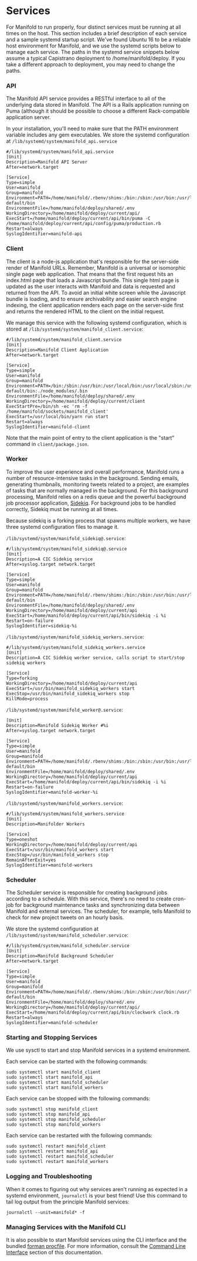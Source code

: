 # Services

For Manifold to run properly, four distinct services must be running at all times on the host. This section includes a brief description of each service and a sample systemd startup script. We've found Ubuntu 16 to be a reliable host environment for Manifold, and we use the systemd scripts below to manage each service. The paths in the systemd service snippets below assume a typical Capistrano deployment to /home/manifold/deploy. If you take a different approach to deployment, you may need to change the paths.

### API

The Manifold API service provides a RESTful interface to all of the underlying data stored in Manifold. The API is a Rails application running on Puma \(although it should be possible to choose a different Rack-compatible application server.

In your installation, you'll need to make sure that the PATH environment variable includes any gem executables. We store the systemd configuration at `/lib/systemd/system/manifold_api.service`

```
#/lib/systemd/system/manifold_api.service
[Unit]
Description=Manifold API Server
After=network.target

[Service]
Type=simple
User=manifold
Group=manifold
Environment=PATH=/home/manifold/.rbenv/shims:/bin:/sbin:/usr/bin:/usr/local/bin:/usr/local/sbin:/usr/sbin:/usr/local/node/node-default/bin
EnvironmentFile=/home/manifold/deploy/shared/.env
WorkingDirectory=/home/manifold/deploy/current/api/
ExecStart=/home/manifold/deploy/current/api/bin/puma -C /home/manifold/deploy/current/api/config/puma/production.rb
Restart=always
SyslogIdentifier=manifold-api
```

### Client

The client is a node-js application that's responsible for the server-side render of Manifold URLs. Remember, Manifold is a universal or isomorphic single page web application. That means that the first request hits an index.html page that loads a Javascript bundle. This single html page is updated as the user interacts with Manifold and data is requested and returned from the API. To avoid an initial white screen while the Javascript bundle is loading, and to ensure archivability and easier search engine indexing, the client application renders each page on the server-side first and returns the rendered HTML to the client on the initial request.

We manage this service with the following systemd configuration, which is stored at `/lib/systemd/system/manifold_client.service`:

```
#/lib/systemd/system/manifold_client.service
[Unit]
Description=Manifold Client Application
After=network.target

[Service]
Type=simple
User=manifold
Group=manifold
Environment=PATH=/bin:/sbin:/usr/bin:/usr/local/bin:/usr/local/sbin:/usr/sbin:/usr/local/node/node-default/bin:./node_modules/.bin
EnvironmentFile=/home/manifold/deploy/shared/.env
WorkingDirectory=/home/manifold/deploy/current/client
ExecStartPre=/bin/sh -ec 'rm -f /home/manifold/sockets/manifold_client'
ExecStart=/usr/local/bin/yarn run start
Restart=always
SyslogIdentifier=manifold-client
```

Note that the main point of entry to the client application is the "start" command in `client/package.json`.

### Worker

To improve the user experience and overall performance, Manifold runs a number of resource-intensive tasks in the background. Sending emails, generating thumbnails, monitoring tweets related to a project, are examples of tasks that are normally managed in the background. For this background processing, Manifold relies on a redis queue and the powerful background job processor application, [Sidekiq](http://sidekiq.org/). For background jobs to be handled correctly, Sidekiq must be running at all times.

Because sidekiq is a forking process that spawns multiple workers, we have three systemd configuration files to manage it.

`/lib/systemd/system/manifold_sidekiq@.service`:

```
#/lib/systemd/system/manifold_sidekiq@.service
[Unit]
Description=A CIC Sidekiq service
After=syslog.target network.target

[Service]
Type=simple
User=manifold
Group=manifold
Environment=PATH=/home/manifold/.rbenv/shims:/bin:/sbin:/usr/bin:/usr/local/bin:/usr/local/sbin:/usr/sbin:/usr/local/node/node-default/bin
EnvironmentFile=/home/manifold/deploy/shared/.env
WorkingDirectory=/home/manifold/deploy/current/api
ExecStart=/home/manifold/deploy/current/api/bin/sidekiq -i %i
Restart=on-failure
SyslogIdentifier=sidekiq-%i
```

`/lib/systemd/system/manifold_sidekiq_workers.service`:

```
#/lib/systemd/system/manifold_sidekiq_workers.service
[Unit]
Description=A CIC Sidekiq worker service, calls script to start/stop sidekiq workers

[Service]
Type=forking
WorkingDirectory=/home/manifold/deploy/current/api
ExecStart=/usr/bin/manifold_sidekiq_workers start
ExecStop=/usr/bin/manifold_sidekiq_workers stop
KillMode=process
```

`/lib/systemd/system/manifold_worker@.service`:

```
[Unit]
Description=Manifold Sidekiq Worker #%i
After=syslog.target network.target

[Service]
Type=simple
User=manifold
Group=manifold
Environment=PATH=/home/manifold/.rbenv/shims:/bin:/sbin:/usr/bin:/usr/local/bin:/usr/local/sbin:/usr/sbin:/usr/local/node/node-default/bin
EnvironmentFile=/home/manifold/deploy/shared/.env
WorkingDirectory=/home/manifold/deploy/current/api
ExecStart=/home/manifold/deploy/current/api/bin/sidekiq -i %i
Restart=on-failure
SyslogIdentifier=manifold-worker-%i
```

`/lib/systemd/system/manifold_workers.service`:

```
#/lib/systemd/system/manifold_workers.service
[Unit]
Description=Manifolder Workers

[Service]
Type=oneshot
WorkingDirectory=/home/manifold/deploy/current/api
ExecStart=/usr/bin/manifold_workers start
ExecStop=/usr/bin/manifold_workers stop
RemainAfterExit=yes
SyslogIdentifier=manifold-workers
```

### Scheduler

The Scheduler service is responsible for creating background jobs according to a schedule. With this service, there's no need to create cron-job for background maintenance tasks and synchronizing data between Manifold and external services. The scheduler, for example, tells Manifold to check for new project tweets on an hourly basis. 

We store the systemd configuration at `/lib/systemd/system/manifold_scheduler.service`:

```
#/lib/systemd/system/manifold_scheduler.service
[Unit]
Description=Manifold Background Scheduler
After=network.target

[Service]
Type=simple
User=manifold
Group=manifold
Environment=PATH=/home/manifold/.rbenv/shims:/bin:/sbin:/usr/bin:/usr/local/bin:/usr/local/sbin:/usr/sbin:/usr/local/node/node-default/bin
EnvironmentFile=/home/manifold/deploy/shared/.env
WorkingDirectory=/home/manifold/deploy/current/api/
ExecStart=/home/manifold/deploy/current/api/bin/clockwork clock.rb
Restart=always
SyslogIdentifier=manifold-scheduler
```

### Starting and Stopping Services

We use sysctl to start and stop Manifold services in a systemd environment. 

Each service can be started with the following commands:

```
sudo systemctl start manifold_client
sudo systemctl start manifold_api
sudo systemctl start manifold_scheduler
sudo systemctl start manifold_workers
```

Each service can be stopped with the following commands:

```
sudo systemctl stop manifold_client
sudo systemctl stop manifold_api
sudo systemctl stop manifold_scheduler
sudo systemctl stop manifold_workers
```

Each service can be restarted with the following commands:

```
sudo systemctl restart manifold_client
sudo systemctl restart manifold_api
sudo systemctl restart manifold_scheduler
sudo systemctl restart manifold_workers
```

### Logging and Troubleshooting

When it comes to figuring out why services aren't running as expected in a systemd environment, `journalctl` is your best friend! Use this command to tail log output from the principle Manifold services:

```
journalctl --unit=manifold* -f
```

### Managing Services with the Manifold CLI

It is also possible to start Manifold services using the CLI interface and the bundled [forman procfile](https://ddollar.github.io/foreman/). For more information, consult the [Command Line Interface](/developers/command-line-interface.md) section of this documentation.

